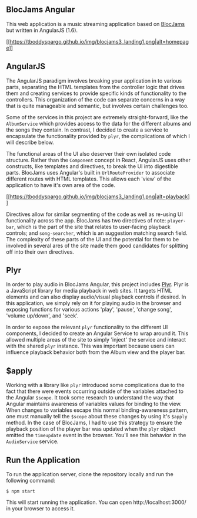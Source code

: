 ## BlocJams Angular
This web application is a music streaming application based on [BlocJams](https://github.com/tboddyspargo/bloc-jams) but written in AngularJS (1.6).

[[https://tboddyspargo.github.io/img/blocjams3_landing1.png|alt=homepage]]


## AngularJS
The AngularJS paradigm involves breaking your application in to various parts, separating the HTML templates from the controller logic that drives them and creating services to provide specific kinds of functionality to the controllers. This organization of the code can separate concerns in a way that is quite manageable and semantic, but involves certain challenges too.

Some of the services in this project are extremely straight-forward, like the `AlbumService` which provides access to the data for the different albums and the songs they contain. In contrast, I decided to create a service to encapsulate the functionality provided by `plyr`, the complications of which I will describe below.

The functional areas of the UI also deserver their own isolated code structure. Rather than the `Component` concept in React, AngularJS uses other constructs, like templates and directives, to break the UI into digestible parts. BlocJams uses Angular's built in `UrlRouteProvider` to associate different routes with HTML templates. This allows each 'view' of the application to have it's own area of the code.

[[https://tboddyspargo.github.io/img/blocjams3_landing1.png|alt=playback]]

Directives allow for similar segmenting of the code as well as re-using UI functionality across the app. BlocJams has two directives of note: `player-bar`, which is the part of the site that relates to user-facing playback controls; and `song-searcher`, which is an suggestion matching search field. The complexity of these parts of the UI and the potential for them to be involved in several ares of the site made them good candidates for splitting off into their own directives.

## Plyr
In order to play audio in BlocJams Angular, this project includes [Plyr](https://github.com/sampotts/plyr). Plyr is a JavaScript library for media playback in web sites. It targets HTML elements and can also display audio/visual playback controls if desired. In this application, we simply rely on it for playing audio in the browser and exposing functions for various actions 'play', 'pause', 'change song', 'volume up/down', and 'seek'.

In order to expose the relevant `plyr` functionality to the different UI components, I decided to create an Angular Service to wrap around it. This allowed multiple areas of the site to simply 'inject' the service and interact with the shared `plyr` instance. This was important because users can influence playback behavior both from the Album view and the player bar.

## $apply
Working with a library like `plyr` introduced some complications due to the fact that there were events occurring outside of the variables attached to the Angular `$scope`. It took some research to understand the way that Angular maintains awareness of variables values for binding to the view. When changes to variables escape this normal binding-awareness pattern, one must manually tell the `$scope` about these changes by using it's `$apply` method. In the case of BlocJams, I had to use this strategy to ensure the playback position of the player bar was updated when the `plyr` object emitted the `timeupdate` event in the browser. You'll see this behavior in the `AudioService` service.

## Run the Application
To run the application server, clone the repository locally and run the following command:

```
$ npm start
```

This will start running the application. You can open http://localhost:3000/ in your browser to access it.
